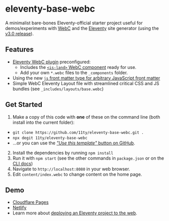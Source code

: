 # eleventy-base-webc

A minimalist bare-bones Eleventy-official starter project useful for demos/experiments with [WebC](https://www.11ty.dev/docs/languages/webc/) and the [Eleventy](https://www.11ty.dev/) site generator (using the [v3.0 release](https://www.11ty.dev/blog/canary-eleventy-v3/)).

## Features

* [Eleventy WebC plugin](https://www.11ty.dev/docs/languages/webc/) preconfigured:
  * Includes the [`<is-land>` WebC component](https://www.11ty.dev/docs/plugins/partial-hydration/) ready for use.
  * Add your own `*.webc` files to the `_components` folder.
* Using the new [`js` front matter type for arbitrary JavaScript front matter](https://www.11ty.dev/docs/data-frontmatter/#javascript-front-matter)
* Simple WebC Eleventy Layout file with streamlined critical CSS and JS bundles (see `_includes/layouts/base.webc`)

## Get Started

1. Make a copy of this code with **one** of these on the command line (both install into the current folder):
  * `git clone https://github.com/11ty/eleventy-base-webc.git .`
  * `npx degit 11ty/eleventy-base-webc`
  * …or you can use the [_"Use this template"_ button on GitHub](https://github.com/11ty/eleventy-base-webc).
2. Install the dependencies by running `npm install`
3. Run it with `npm start` (see the other commands in `package.json` or on the [CLI docs](https://www.11ty.dev/docs/usage/))
4. Navigate to `http://localhost:8080` in your web browser.
5. Edit `content/index.webc` to change content on the home page.

## Demo

- [Cloudflare Pages](https://eleventy-base-webc.pages.dev/)
- [Netlify](https://eleventy-base-webc.netlify.app/)
- Learn more about [deploying an Eleventy project to the web](https://www.11ty.dev/docs/deployment/).
